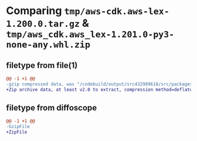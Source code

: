 # Comparing `tmp/aws-cdk.aws-lex-1.200.0.tar.gz` & `tmp/aws_cdk.aws_lex-1.201.0-py3-none-any.whl.zip`

## filetype from file(1)

```diff
@@ -1 +1 @@
-gzip compressed data, was "/codebuild/output/src432989618/src/packages/@aws-cdk/aws-lex/dist/python/aws-cdk.aws-lex-1.200.0.tar", last modified: Wed Apr 26 19:54:30 2023, max compression
+Zip archive data, at least v2.0 to extract, compression method=deflate
```

## filetype from diffoscope

```diff
@@ -1 +1 @@
-GzipFile
+ZipFile
```

